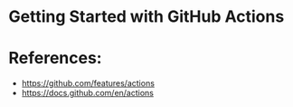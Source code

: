 # Getting Started with GitHub Actions

# References:
- https://github.com/features/actions
- https://docs.github.com/en/actions
